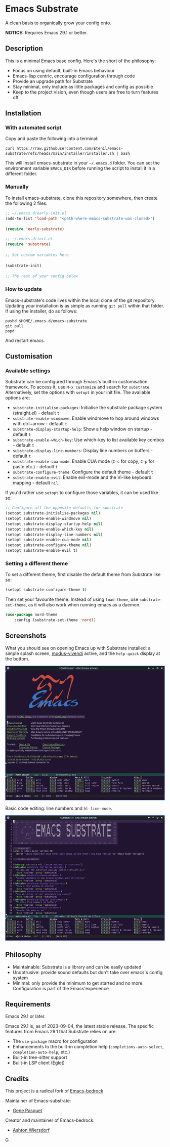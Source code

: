 # Emacs Substrate

A clean basis to organically grow your config onto.

**NOTICE:** Requires Emacs 29.1 or better.

## Description

This is a minimal Emacs base config. Here's the short of the philosophy:

 - Focus on using default, built-in Emacs behaviour
 - Emacs-lisp centric, encourage configuration through code
 - Provide an upgrade path for Substrate
 - Stay minimal, only include as little packages and config as possible
 - Keep to the project vision, even though users are free to turn features off

## Installation

### With automated script

Copy and paste the following into a terminal:

```
curl https://raw.githubusercontent.com/Etenil/emacs-substrate/refs/heads/main/installer/installer.sh | bash
```

This will install emacs-substrate in your `~/.emacs.d` folder. You can set the environment variable `EMACS_DIR` before running the script to install it in a different folder.

### Manually

To install emacs-substrate, clone this repository somewhere, then create the following 2 files:

```lisp
;; ~/.emacs.d/early-init.el
(add-to-list 'load-path "<path-where-emacs-substrate-was-cloned>")

(require 'early-substrate)
```

```lisp
;; ~/.emacs.d/init.el
(require 'substrate)

;; Set custom variables here

(substrate-init)

;; The rest of your config below
```

### How to update

Emacs-substrate's code lives within the local clone of the git repository. Updating your installation is as simple as running `git pull` within that folder. If using the installer, do as follows:

```
pushd $HOME/.emacs.d/emacs-substrate
git pull
popd
```

And restart emacs.

## Customisation

### Available settings

Substrate can be configured through Emacs's built-in customisation framework. To access it, use `M-x customize` and search for `substrate`. Alternatively, set the options with `setopt` in your init file. The available options are:

- `substrate-initialise-packages`: Initialise the substrate package system (straight.el) - default `t`
- `substrate-enable-windmove`: Enable windmove to hop around windows with ctrl+arrow - default `t`
- `substrate-display-startup-help`: Show a help window on startup - default `t`
- `substrate-enable-which-key`: Use which-key to list available key combos - default `t`
- `substrate-display-line-numbers`: Display line numbers on buffers - default `t`
- `substrate-enable-cua-mode`: Enable CUA mode (`C-c` for copy, `C-p` for paste etc.) - default `t`
- `substrate-configure-theme`: Configure the default theme - default `t`
- `substrate-enable-evil`: Enable evil-mode and the Vi-like keyboard mapping - default `nil`

If you'd rather use `setopt` to configure those variables, it can be used like so:

```lisp
;; Configure all the opposite defaults for substrate
(setopt substrate-initialise-packages nil)
(setopt substrate-enable-windmove nil)
(setopt substrate-display-startup-help nil)
(setopt substrate-enable-which-key nil)
(setopt substrate-display-line-numbers nil)
(setopt substrate-enable-cua-mode nil)
(setopt substrate-configure-theme nil)
(setopt substrate-enable-evil t)
```

### Setting a different theme

To set a different theme, first disable the default theme from Substrate like so:

```lisp
(setopt substrate-configure-theme t)
```

Then set your favourite theme. Instead of using `load-theme`, use `substrate-set-theme`, as it will also work when running emacs as a daemon.

```lisp
(use-package nord-theme
	:config (substrate-set-theme 'nord))
```

## Screenshots

What you should see on opening Emacs up with Substrate installed: a simple splash screen, [modus-vivendi](https://protesilaos.com/emacs/modus-themes) active, and the `help-quick` display at the bottom.

![Emacs using Substrate configuration showing the splash screen with the quick help at the bottom](screenshots/substrate-home-screen.png)

Basic code editing: line numbers and `hl-line-mode`.

![Editing the source code of Emacs Substrate's substrate.el file while using Substrate configuration](screenshots/substrate-editing.png)

## Philosophy

- Maintainable: Substrate is a library and can be easily updated
- Unobtrusive: provide sound defaults but don't take over emacs's config system
- Minimal: only provide the minimum to get started and no more. Configuration is part of the Emacs'experience

## Requirements

Emacs 29.1 or later.

Emacs 29.1 is, as of 2023-09-04, the latest stable release. The specific features from Emacs 29.1 that Substrate relies on are:

 - The `use-package` macro for configuration
 - Enhancements to the built-in completion help (`completions-auto-select`, `completion-auto-help`, etc.)
 - Built-in tree-sitter support
 - Built-in LSP client (Eglot)

## Credits

This project is a radical fork of [Emacs-bedrock](https://codeberg.org/ashton314/emacs-bedrock)

Maintainer of Emacs-substrate:

- [Gene Pasquet](https://github.com/Etenil)

Creator and maintainer of Emacs-bedrock:

 - [Ashton Wiersdorf](https://lambdaland.org)

G
